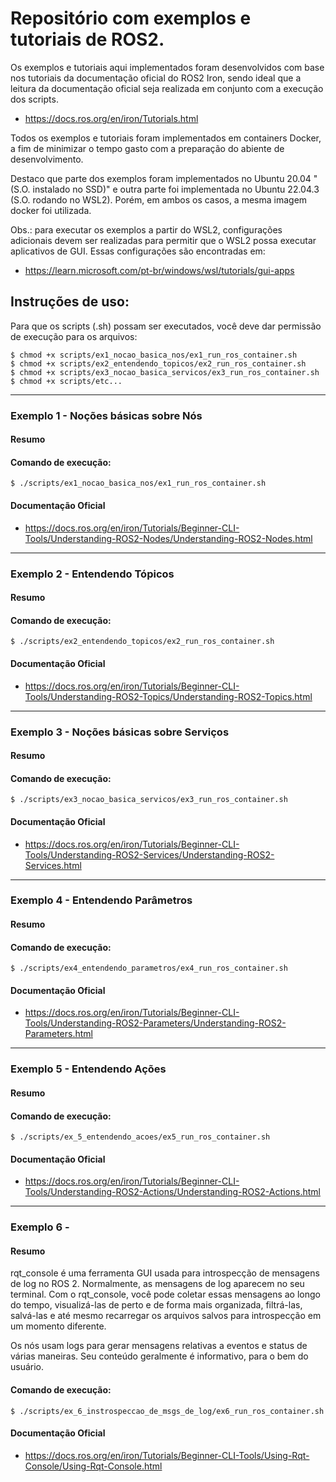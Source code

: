 # Repositório com exemplos e tutoriais de ROS2.

Os exemplos e tutoriais aqui implementados foram desenvolvidos com base nos tutoriais 
da documentação oficial do ROS2 Iron, sendo ideal que a leitura da documentação oficial 
seja realizada em conjunto com a execução dos scripts.

- https://docs.ros.org/en/iron/Tutorials.html

Todos os exemplos e tutoriais foram implementados em containers Docker, a fim 
de minimizar o tempo gasto com a preparação do abiente de desenvolvimento.

Destaco que parte dos exemplos foram implementados no Ubuntu 20.04 "(S.O. instalado no SSD)" 
e outra parte foi implementada no Ubuntu 22.04.3 (S.O. rodando no WSL2). Porém, em ambos 
os casos, a mesma imagem docker foi utilizada.

Obs.: para executar os exemplos a partir do WSL2, configurações adicionais devem ser 
realizadas para permitir que o WSL2 possa executar aplicativos de GUI. Essas configurações 
são encontradas em: 

- https://learn.microsoft.com/pt-br/windows/wsl/tutorials/gui-apps

## Instruções de uso:

Para que os scripts (.sh) possam ser executados, você deve dar permissão de execução para os arquivos:

    $ chmod +x scripts/ex1_nocao_basica_nos/ex1_run_ros_container.sh
    $ chmod +x scripts/ex2_entendendo_topicos/ex2_run_ros_container.sh
    $ chmod +x scripts/ex3_nocao_basica_servicos/ex3_run_ros_container.sh
    $ chmod +x scripts/etc...

---------------------------------------------------------------------------------------------------
### Exemplo 1 - Noções básicas sobre Nós

#### Resumo

#### Comando de execução:
    $ ./scripts/ex1_nocao_basica_nos/ex1_run_ros_container.sh

#### Documentação Oficial
- https://docs.ros.org/en/iron/Tutorials/Beginner-CLI-Tools/Understanding-ROS2-Nodes/Understanding-ROS2-Nodes.html


---------------------------------------------------------------------------------------------------
### Exemplo 2 - Entendendo Tópicos

#### Resumo

#### Comando de execução:
    $ ./scripts/ex2_entendendo_topicos/ex2_run_ros_container.sh

#### Documentação Oficial
- https://docs.ros.org/en/iron/Tutorials/Beginner-CLI-Tools/Understanding-ROS2-Topics/Understanding-ROS2-Topics.html


---------------------------------------------------------------------------------------------------
### Exemplo 3 - Noções básicas sobre Serviços

#### Resumo

#### Comando de execução:
    $ ./scripts/ex3_nocao_basica_servicos/ex3_run_ros_container.sh

#### Documentação Oficial
- https://docs.ros.org/en/iron/Tutorials/Beginner-CLI-Tools/Understanding-ROS2-Services/Understanding-ROS2-Services.html


---------------------------------------------------------------------------------------------------
### Exemplo 4 - Entendendo Parâmetros

#### Resumo

#### Comando de execução:
    $ ./scripts/ex4_entendendo_parametros/ex4_run_ros_container.sh

#### Documentação Oficial
- https://docs.ros.org/en/iron/Tutorials/Beginner-CLI-Tools/Understanding-ROS2-Parameters/Understanding-ROS2-Parameters.html


---------------------------------------------------------------------------------------------------
### Exemplo 5 - Entendendo Ações

#### Resumo

#### Comando de execução:
    $ ./scripts/ex_5_entendendo_acoes/ex5_run_ros_container.sh

#### Documentação Oficial
- https://docs.ros.org/en/iron/Tutorials/Beginner-CLI-Tools/Understanding-ROS2-Actions/Understanding-ROS2-Actions.html


---------------------------------------------------------------------------------------------------
### Exemplo 6 - 

#### Resumo
rqt_console é uma ferramenta GUI usada para introspecção de mensagens de log no ROS 2. Normalmente, as mensagens de log aparecem no seu terminal. Com o rqt_console, você pode coletar essas mensagens ao longo do tempo, visualizá-las de perto e de forma mais organizada, filtrá-las, salvá-las e até mesmo recarregar os arquivos salvos para introspecção em um momento diferente.

Os nós usam logs para gerar mensagens relativas a eventos e status de várias maneiras. Seu conteúdo geralmente é informativo, para o bem do usuário.

#### Comando de execução:
    $ ./scripts/ex_6_instrospeccao_de_msgs_de_log/ex6_run_ros_container.sh

#### Documentação Oficial
- https://docs.ros.org/en/iron/Tutorials/Beginner-CLI-Tools/Using-Rqt-Console/Using-Rqt-Console.html